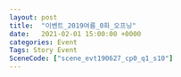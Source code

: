 ```yaml
---
layout: post
title:  "이벤트_2019여름_0화_오프닝"
date:   2021-02-01 15:00:00 +0000
categories: Event
Tags: Story Event
SceneCode: ["scene_evt190627_cp0_q1_s10"]
---
```

